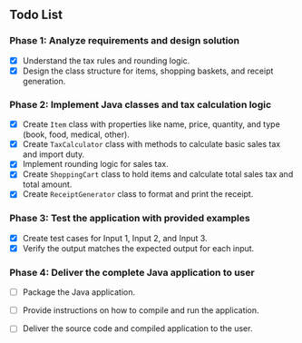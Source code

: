 ## Todo List

### Phase 1: Analyze requirements and design solution
- [x] Understand the tax rules and rounding logic.
- [x] Design the class structure for items, shopping baskets, and receipt generation.

### Phase 2: Implement Java classes and tax calculation logic
- [x] Create `Item` class with properties like name, price, quantity, and type (book, food, medical, other).
- [x] Create `TaxCalculator` class with methods to calculate basic sales tax and import duty.
- [x] Implement rounding logic for sales tax.
- [x] Create `ShoppingCart` class to hold items and calculate total sales tax and total amount.
- [x] Create `ReceiptGenerator` class to format and print the receipt.

### Phase 3: Test the application with provided examples
- [x] Create test cases for Input 1, Input 2, and Input 3.
- [x] Verify the output matches the expected output for each input.

### Phase 4: Deliver the complete Java application to user
- [ ] Package the Java application.
- [ ] Provide instructions on how to compile and run the application.
- [ ] Deliver the source code and compiled application to the user.

